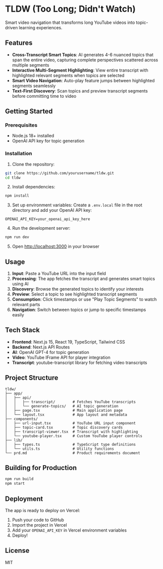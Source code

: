 # TLDW (Too Long; Didn't Watch)

Smart video navigation that transforms long YouTube videos into topic-driven learning experiences.

## Features

- **Cross-Transcript Smart Topics**: AI generates 4-6 nuanced topics that span the entire video, capturing complete perspectives scattered across multiple segments
- **Interactive Multi-Segment Highlighting**: View entire transcript with highlighted relevant segments when topics are selected
- **Smart Video Navigation**: Auto-play feature jumps between highlighted segments seamlessly
- **Text-First Discovery**: Scan topics and preview transcript segments before committing time to video

## Getting Started

### Prerequisites

- Node.js 18+ installed
- OpenAI API key for topic generation

### Installation

1. Clone the repository:
```bash
git clone https://github.com/yourusername/tldw.git
cd tldw
```

2. Install dependencies:
```bash
npm install
```

3. Set up environment variables:
Create a `.env.local` file in the root directory and add your OpenAI API key:
```
OPENAI_API_KEY=your_openai_api_key_here
```

4. Run the development server:
```bash
npm run dev
```

5. Open [http://localhost:3000](http://localhost:3000) in your browser

## Usage

1. **Input**: Paste a YouTube URL into the input field
2. **Processing**: The app fetches the transcript and generates smart topics using AI
3. **Discovery**: Browse the generated topics to identify your interests
4. **Preview**: Select a topic to see highlighted transcript segments
5. **Consumption**: Click timestamps or use "Play Topic Segments" to watch relevant parts
6. **Navigation**: Switch between topics or jump to specific timestamps easily

## Tech Stack

- **Frontend**: Next.js 15, React 19, TypeScript, Tailwind CSS
- **Backend**: Next.js API Routes
- **AI**: OpenAI GPT-4 for topic generation
- **Video**: YouTube IFrame API for player integration
- **Transcript**: youtube-transcript library for fetching video transcripts

## Project Structure

```
tldw/
├── app/
│   ├── api/
│   │   ├── transcript/        # Fetches YouTube transcripts
│   │   └── generate-topics/   # AI topic generation
│   ├── page.tsx               # Main application page
│   └── layout.tsx             # App layout and metadata
├── components/
│   ├── url-input.tsx          # YouTube URL input component
│   ├── topic-card.tsx         # Topic discovery cards
│   ├── transcript-viewer.tsx  # Transcript with highlighting
│   └── youtube-player.tsx     # Custom YouTube player controls
├── lib/
│   ├── types.ts               # TypeScript type definitions
│   └── utils.ts               # Utility functions
└── prd.md                     # Product requirements document
```

## Building for Production

```bash
npm run build
npm start
```

## Deployment

The app is ready to deploy on Vercel:

1. Push your code to GitHub
2. Import the project in Vercel
3. Add your `OPENAI_API_KEY` in Vercel environment variables
4. Deploy!

## License

MIT